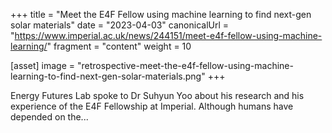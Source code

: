 +++
title = "Meet the E4F Fellow using machine learning to find next-gen solar materials"
date = "2023-04-03"
canonicalUrl = "https://www.imperial.ac.uk/news/244151/meet-e4f-fellow-using-machine-learning/"
fragment = "content"
weight = 10

[asset]
    image = "retrospective-meet-the-e4f-fellow-using-machine-learning-to-find-next-gen-solar-materials.png"
+++

Energy Futures Lab spoke to Dr Suhyun Yoo about his research and his 
experience of the E4F Fellowship at Imperial. Although humans have depended 
on the...
